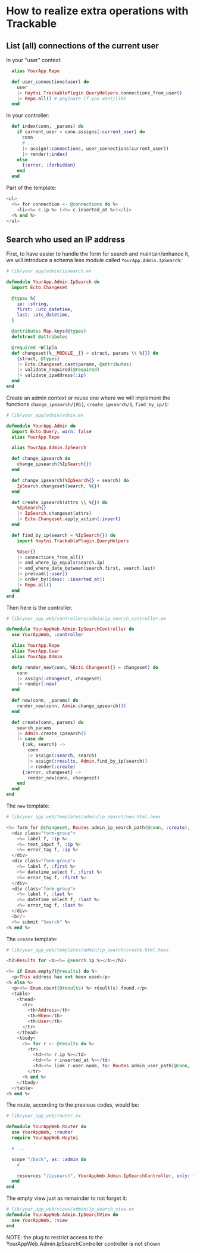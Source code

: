 # How to realize extra operations with Trackable

## List (all) connections of the current user

In your "user" context:

```elixir
  alias YourApp.Repo

  def user_connections(user) do
    user
    |> Haytni.TrackablePlugin.QueryHelpers.connections_from_user()
    |> Repo.all() # paginate if you want/like
  end
```

In your controller:

```elixir
  def index(conn, _params) do
    if current_user = conn.assigns[:current_user] do
      conn
      # ...
      |> assign(:connections, user_connections(current_user))
      |> render(:index)
    else
      {:error, :forbidden}
    end
  end
```

Part of the template:

```heex
<ul>
  <%= for connection <- @connections do %>
    <li><%= c.ip %> (<%= c.inserted_at %>)</li>
  <% end %>
</ul>
```

## Search who used an IP address

First, to have easier to handle the form for search and maintain/enhance it, we will introduce a schema less module called `YourApp.Admin.IpSearch`:

```elixir
# lib/your_app/admin/ipsearch.ex

defmodule YourApp.Admin.IpSearch do
  import Ecto.Changeset

  @types %{
    ip: :string,
    first: :utc_datetime,
    last: :utc_datetime,
  }

  @attributes Map.keys(@types)
  defstruct @attributes

  @required ~W[ip]a
  def changeset(%__MODULE__{} = struct, params \\ %{}) do
    {struct, @types}
    |> Ecto.Changeset.cast(params, @attributes)
    |> validate_required(@required)
    |> validate_ipaddress(:ip)
  end
end
```

Create an admin context or reuse one where we will implement the functions `change_ipsearch/[01]`, `create_ipsearch/1`, `find_by_ip/1`:

```elixir
# lib/your_app/admin/admin.ex

defmodule YourApp.Admin do
  import Ecto.Query, warn: false
  alias YourApp.Repo

  alias YourApp.Admin.IpSearch

  def change_ipsearch do
    change_ipsearch(%IpSearch{})
  end

  def change_ipsearch(%IpSearch{} = search) do
    IpSearch.changeset(search, %{})
  end

  def create_ipsearch(attrs \\ %{}) do
    %IpSearch{}
    |> IpSearch.changeset(attrs)
    |> Ecto.Changeset.apply_action(:insert)
  end

  def find_by_ip(search = %IpSearch{}) do
    import Haytni.TrackablePlugin.QueryHelpers

    %User{}
    |> connections_from_all()
    |> and_where_ip_equals(search.ip)
    |> and_where_date_between(search.first, search.last)
    |> preload([:user])
    |> order_by([desc: :inserted_at])
    |> Repo.all()
  end
end
```

Then here is the controller:

```elixir
# lib/your_app_web/controllers/admin/ip_search_controller.ex

defmodule YourAppWeb.Admin.IpSearchController do
  use YourAppWeb, :controller

  alias YourApp.Repo
  alias YourApp.User
  alias YourApp.Admin

  defp render_new(conn, %Ecto.Changeset{} = changeset) do
    conn
    |> assign(:changeset, changeset)
    |> render(:new)
  end

  def new(conn, _params) do
    render_new(conn, Admin.change_ipsearch())
  end

  def create(conn, params) do
    search_params
    |> Admin.create_ipsearch()
    |> case do
      {:ok, search} ->
        conn
        |> assign(:search, search)
        |> assign(:results, Admin.find_by_ip(search))
        |> render(:create)
      {:error, changeset} ->
        render_new(conn, changeset)
    end
  end
end
```

The `new` template:

```heex
# lib/your_app_web/templates/admin/ip_search/new.html.heex

<%= form_for @changeset, Routes.admin_ip_search_path(@conn, :create), [as: :search], fn f ->  %>
  <div class="form-group">
    <%= label f, :ip %>
    <%= text_input f, :ip %>
    <%= error_tag f, :ip %>
  </div>
  <div class="form-group">
    <%= label f, :first %>
    <%= datetime_select f, :first %>
    <%= error_tag f, :first %>
  </div>
  <div class="form-group">
    <%= label f, :last %>
    <%= datetime_select f, :last %>
    <%= error_tag f, :last %>
  </div>
  <br/>
  <%= submit "Search" %>
<% end %>
```

The `create` template:

```heex
# lib/your_app_web/templates/admin/ip_search/create.html.heex

<h2>Results for <b><%= @search.ip %></b></h2>

<%= if Enum.empty?(@results) do %>
  <p>This address has not been used</p>
<% else %>
  <p><%= Enum.count(@results) %> résult(s) found.</p>
  <table>
    <thead>
      <tr>
        <th>Address</th>
        <th>When</th>
        <th>User</th>
      </tr>
    </thead>
    <tbody>
      <%= for r <- @results do %>
        <tr>
          <td><%= r.ip %></td>
          <td><%= r.inserted_at %></td>
          <td><%= link r.user.name, to: Routes.admin_user_path(@conn, :show, r.user) %></td>
        </tr>
      <% end %>
    </tbody>
  </table>
<% end %>
```

The route, according to the previous codes, would be:

```elixir
# lib/your_app_web/router.ex

defmodule YourAppWeb.Router do
  use YourAppWeb, :router
  require YourAppWeb.Haytni

  # ...

  scope "/back", as: :admin do
    # ...

    resources "/ipsearch", YourAppWeb.Admin.IpSearchController, only: ~W[new create]a
  end
end
```

The empty view just as remainder to not forget it:

```elixir
# lib/your_app_web/views/admin/ip_search_view.ex
defmodule YourAppWeb.Admin.IpSearchView do
  use YourAppWeb, :view
end
```

NOTE: the plug to restrict access to the YourAppWeb.Admin.IpSearchController controller is not shown
